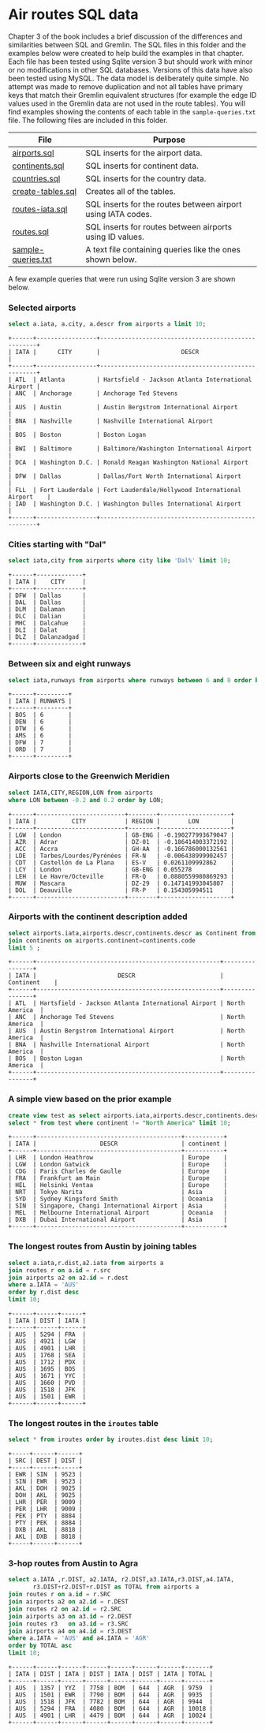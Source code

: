 
# Air routes SQL data

Chapter 3 of the book includes a brief discussion of the differences and similarities between SQL and Gremlin. The SQL files in this folder and the examples below were created to help build the examples in that chapter. Each file has been tested using Sqlite version 3 but should work with minor or no modifications in other SQL databases. Versions of this data have also been tested using MySQL. The data model is deliberately quite simple. No attempt was made to remove duplication and not all tables have primary keys that match their Gremlin equivalent structures (for example the edge ID values used in the Gremlin data are not used in the route tables). You will find examples showing the contents of each table in the `sample-queries.txt` file. The following files are included in this folder.

|File|Purpose|
|--|--|
|[airports.sql](airports.sql)|SQL inserts for the airport data.|
|[continents.sql](continents.sql)|SQL inserts for continent data.|
|[countries.sql](countries.sql)|SQL inserts for the country data.|
|[create-tables.sql](create-tables.sql)|Creates all of the tables.|
|[routes-iata.sql](routes-iata.sql)|SQL inserts for the routes between airport using IATA codes.|
|[routes.sql](routes.sql)|SQL inserts for routes between airports using ID values.|
|[sample-queries.txt](sample-queries.txt)|A text file containing queries like the ones shown below.|

A few example queries that were run using Sqlite version 3 are shown below.

### Selected airports

```sql
select a.iata, a.city, a.descr from airports a limit 10;
```

```
+------+-----------------+----------------------------------------------------+
| IATA |      CITY       |                       DESCR                        |
+------+-----------------+----------------------------------------------------+
| ATL  | Atlanta         | Hartsfield - Jackson Atlanta International Airport |
| ANC  | Anchorage       | Anchorage Ted Stevens                              |
| AUS  | Austin          | Austin Bergstrom International Airport             |
| BNA  | Nashville       | Nashville International Airport                    |
| BOS  | Boston          | Boston Logan                                       |
| BWI  | Baltimore       | Baltimore/Washington International Airport         |
| DCA  | Washington D.C. | Ronald Reagan Washington National Airport          |
| DFW  | Dallas          | Dallas/Fort Worth International Airport            |
| FLL  | Fort Lauderdale | Fort Lauderdale/Hollywood International Airport    |
| IAD  | Washington D.C. | Washington Dulles International Airport            |
+------+-----------------+----------------------------------------------------+
```

### Cities starting with "Dal"

```sql
select iata,city from airports where city like 'Dal%' limit 10;
```

```
+------+-------------+
| IATA |    CITY     |
+------+-------------+
| DFW  | Dallas      |
| DAL  | Dallas      |
| DLM  | Dalaman     |
| DLC  | Dalian      |
| MHC  | Dalcahue    |
| DLI  | Dalat       |
| DLZ  | Dalanzadgad |
+------+-------------+
```

### Between six and eight runways

```sql
select iata,runways from airports where runways between 6 and 8 order by runways;
```

```
+------+---------+
| IATA | RUNWAYS |
+------+---------+
| BOS  | 6       |
| DEN  | 6       |
| DTW  | 6       |
| AMS  | 6       |
| DFW  | 7       |
| ORD  | 7       |
+------+---------+
```

### Airports close to the Greenwich Meridien

```sql
select IATA,CITY,REGION,LON from airports
where LON between -0.2 and 0.2 order by LON;
```

```
+------+-------------------------+--------+--------------------+
| IATA |          CITY           | REGION |        LON         |
+------+-------------------------+--------+--------------------+
| LGW  | London                  | GB-ENG | -0.190277993679047 |
| AZR  | Adrar                   | DZ-01  | -0.186414003372192 |
| ACC  | Accra                   | GH-AA  | -0.166786000132561 |
| LDE  | Tarbes/Lourdes/Pyrénées | FR-N   | -0.006438999902457 |
| CDT  | Castellón de La Plana   | ES-V   | 0.0261109992862    |
| LCY  | London                  | GB-ENG | 0.055278           |
| LEH  | Le Havre/Octeville      | FR-Q   | 0.0880559980869293 |
| MUW  | Mascara                 | DZ-29  | 0.147141993045807  |
| DOL  | Deauville               | FR-P   | 0.154305994511     |
+------+-------------------------+--------+--------------------+
```
### Airports with the continent description added

```sql
select airports.iata,airports.descr,continents.descr as Continent from airports
join continents on airports.continent=continents.code
limit 5 ;
```

```
+------+----------------------------------------------------+----------------+
| IATA |                       DESCR                        |   Continent    |
+------+----------------------------------------------------+----------------+
| ATL  | Hartsfield - Jackson Atlanta International Airport | North America  |
| ANC  | Anchorage Ted Stevens                              | North America  |
| AUS  | Austin Bergstrom International Airport             | North America  |
| BNA  | Nashville International Airport                    | North America  |
| BOS  | Boston Logan                                       | North America  |
+------+----------------------------------------------------+----------------+
```
### A simple view based on the prior example

```sql
create view test as select airports.iata,airports.descr,continents.descr as continent from airports join continents on airports.continent=continents.code;
select * from test where continent != "North America" limit 10;
```

```
+------+-----------------------------------------+-----------+
| IATA |                  DESCR                  | continent |
+------+-----------------------------------------+-----------+
| LHR  | London Heathrow                         | Europe    |
| LGW  | London Gatwick                          | Europe    |
| CDG  | Paris Charles de Gaulle                 | Europe    |
| FRA  | Frankfurt am Main                       | Europe    |
| HEL  | Helsinki Ventaa                         | Europe    |
| NRT  | Tokyo Narita                            | Asia      |
| SYD  | Sydney Kingsford Smith                  | Oceania   |
| SIN  | Singapore, Changi International Airport | Asia      |
| MEL  | Melbourne International Airport         | Oceania   |
| DXB  | Dubai International Airport             | Asia      |
+------+-----------------------------------------+-----------+
```
### The longest routes from Austin by joining tables

```sql
select a.iata,r.dist,a2.iata from airports a
join routes r on a.id = r.src
join airports a2 on a2.id = r.dest
where a.IATA = 'AUS'
order by r.dist desc
limit 10;
```

```
+------+------+------+
| IATA | DIST | IATA |
+------+------+------+
| AUS  | 5294 | FRA  |
| AUS  | 4921 | LGW  |
| AUS  | 4901 | LHR  |
| AUS  | 1768 | SEA  |
| AUS  | 1712 | PDX  |
| AUS  | 1695 | BOS  |
| AUS  | 1671 | YYC  |
| AUS  | 1660 | PVD  |
| AUS  | 1518 | JFK  |
| AUS  | 1501 | EWR  |
+------+------+------+
```
### The longest routes in the `iroutes` table

```sql
select * from iroutes order by iroutes.dist desc limit 10;
```

```
+-----+------+------+
| SRC | DEST | DIST |
+-----+------+------+
| EWR | SIN  | 9523 |
| SIN | EWR  | 9523 |
| AKL | DOH  | 9025 |
| DOH | AKL  | 9025 |
| LHR | PER  | 9009 |
| PER | LHR  | 9009 |
| PEK | PTY  | 8884 |
| PTY | PEK  | 8884 |
| DXB | AKL  | 8818 |
| AKL | DXB  | 8818 |
+-----+------+------+
```
### 3-hop routes from Austin to Agra

```sql
select a.IATA ,r.DIST, a2.IATA, r2.DIST,a3.IATA,r3.DIST,a4.IATA,
       r3.DIST+r2.DIST+r.DIST as TOTAL from airports a
join routes r on a.id = r.SRC
join airports a2 on a2.id = r.DEST
join routes r2 on a2.id = r2.SRC
join airports a3 on a3.id = r2.DEST
join routes r3   on a3.id = r3.SRC
join airports a4 on a4.id = r3.DEST
where a.IATA = 'AUS' and a4.IATA = 'AGR'
order by TOTAL asc
limit 10;
```

```
+------+------+------+------+------+------+------+-------+
| IATA | DIST | IATA | DIST | IATA | DIST | IATA | TOTAL |
+------+------+------+------+------+------+------+-------+
| AUS  | 1357 | YYZ  | 7758 | BOM  | 644  | AGR  | 9759  |
| AUS  | 1501 | EWR  | 7790 | BOM  | 644  | AGR  | 9935  |
| AUS  | 1518 | JFK  | 7782 | BOM  | 644  | AGR  | 9944  |
| AUS  | 5294 | FRA  | 4080 | BOM  | 644  | AGR  | 10018 |
| AUS  | 4901 | LHR  | 4479 | BOM  | 644  | AGR  | 10024 |
+------+------+------+------+------+------+------+-------+  
```
